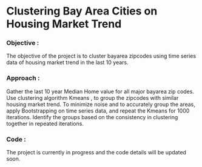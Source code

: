 # Clustering Bay Area Cities on Housing Market Trend

### Objective :
The objective of the project is to cluster bayarea zipcodes using time series data of housing market trend in the last 10 years. 

### Approach :
Gather the last 10 year Median Home value for all major bayarea zip codes. Use clustering algorithm Kmeans , to group the zipcodes with similar housing market trend.
To minimize noise and to accurately group the areas, apply Bootstrapping on time series data, and repeat the Kmeans for 1000 iterations. Identify the groups based on the consistency in clustering together in repeated iterations.


### Code :
The project is currently in progress and the code details will be updated soon.

